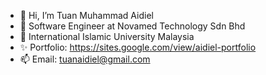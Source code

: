 - 👋 Hi, I’m Tuan Muhammad Aidiel
- 🌱 Software Engineer at Novamed Technology Sdn Bhd
- 💞️ International Islamic University Malaysia
- ✨ Portfolio: https://sites.google.com/view/aidiel-portfolio
- 📫 Email: tuanaidiel@gmail.com

<!---
tuanaidiel/tuanaidiel is a ✨ special ✨ repository because its `README.md` (this file) appears on your GitHub profile.
You can click the Preview link to take a look at your changes.
--->
